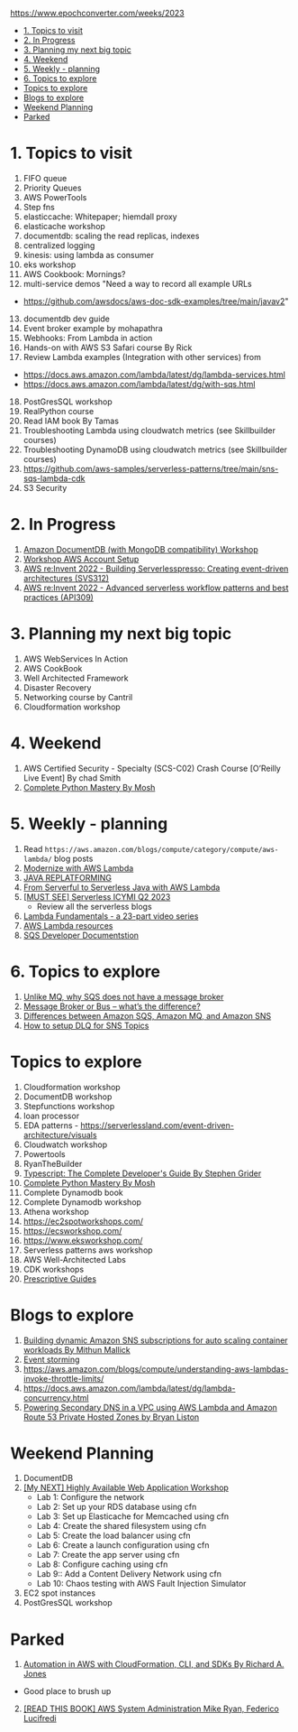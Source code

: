 https://www.epochconverter.com/weeks/2023

<!-- TOC -->

- [1. Topics to visit](#1-topics-to-visit)
- [2. In Progress](#2-in-progress)
- [3. Planning my next big topic](#3-planning-my-next-big-topic)
- [4. Weekend](#4-weekend)
- [5. Weekly - planning](#5-weekly---planning)
- [6. Topics to explore](#6-topics-to-explore)
- [Topics to explore](#topics-to-explore)
- [Blogs to explore](#blogs-to-explore)
- [Weekend Planning](#weekend-planning)
- [Parked](#parked)

<!-- /TOC -->

# 1. Topics to visit

1. FIFO queue
2. Priority Queues
3. AWS PowerTools
4. Step fns
5. elasticcache: Whitepaper; hiemdall proxy
6. elasticache workshop
7. documentdb: scaling the read replicas, indexes
8. centralized logging
9. kinesis: using lambda as consumer
10. eks workshop
11. AWS Cookbook: Mornings?
12. multi-service demos	"Need a way to record all example URLs
- https://github.com/awsdocs/aws-doc-sdk-examples/tree/main/javav2"
13. documentdb dev guide
14. Event broker example by mohapathra
15. Webhooks: From Lambda in action
16. Hands-on with AWS S3 Safari course By Rick
17. Review Lambda examples (Integration with other services) from
- https://docs.aws.amazon.com/lambda/latest/dg/lambda-services.html
- https://docs.aws.amazon.com/lambda/latest/dg/with-sqs.html
18. PostGresSQL workshop
19. RealPython course
20. Read IAM book By Tamas
21. Troubleshooting Lambda using cloudwatch metrics (see Skillbuilder courses)
22. Troubleshooting DynamoDB using cloudwatch metrics (see Skillbuilder courses)
23. https://github.com/aws-samples/serverless-patterns/tree/main/sns-sqs-lambda-cdk
24. S3 Security

# 2. In Progress

1. [Amazon DocumentDB (with MongoDB compatibility) Workshop](https://catalog.us-east-1.prod.workshops.aws/workshops/464d6c17-9faa-4fef-ac9f-dd49610174d3/en-US/prerequisites/cloud9)
2. [Workshop AWS Account Setup](https://workshop-aws-account-setup.fstehle.com/)
3. [AWS re:Invent 2022 - Building Serverlesspresso: Creating event-driven architectures (SVS312)](https://www.youtube.com/watch?v=qs0U0LdNkV0&list=PLJo-rJlep0ECijHdz01OZXo3bqhbW_Hb2&index=3&t=67s)
4. [AWS re:Invent 2022 - Advanced serverless workflow patterns and best practices (API309)](https://www.youtube.com/watch?v=o6-7BAUWaqg)

# 3. Planning my next big topic

1. AWS WebServices In Action
2. AWS CookBook
3. Well Architected Framework
4. Disaster Recovery
5. Networking course by Cantril
6. Cloudformation workshop

# 4. Weekend
1. AWS Certified Security - Specialty (SCS-C02) Crash Course [O’Reilly Live Event] By chad Smith
2. [Complete Python Mastery By Mosh](https://codewithmosh.teachable.com/courses/417695/lectures/6781574)

# 5. Weekly - planning

1.  Read `https://aws.amazon.com/blogs/compute/category/compute/aws-lambda/` blog posts
2. [Modernize with AWS Lambda](https://aws.amazon.com/lambda/modernize-with-aws-lambda/)
3. [JAVA REPLATFORMING](https://serverlessland.com/content/service/lambda/paved-path/java-replatforming/introduction)
4. [From Serverful to Serverless Java with AWS Lambda](https://catalog.workshops.aws/java-on-aws-lambda/en-US/01-migration)
5. [[MUST SEE] Serverless ICYMI Q2 2023](https://aws.amazon.com/blogs/compute/serverless-icymi-q2-2023/)
    - Review all the serverless blogs
6. [Lambda Fundamentals - a 23-part video series](https://serverlessland.com/content/service/lambda/guides/aws-lambda-fundamentals/what-is-aws-lambda)
7. [AWS Lambda resources](https://aws.amazon.com/lambda/resources/?aws-lambda-resources-blog.sort-by=item.additionalFields.createdDate&aws-lambda-resources-blog.sort-order=desc)
8. [SQS Developer Documentstion](https://docs.aws.amazon.com/AWSSimpleQueueService/latest/SQSDeveloperGuide/sqs-basic-architecture.html)

# 6. Topics to explore

1. [Unlike MQ, why SQS does not have a message broker](https://neiljbrown.com/2017/08/26/evaluating-message-brokers-amazon-sqs/)
2. [Message Broker or Bus – what’s the difference?](https://neiljbrown.com/2017/05/13/message-broker-or-bus-whats-the-difference/)
3. [Differences between Amazon SQS, Amazon MQ, and Amazon SNS](https://docs.aws.amazon.com/AWSSimpleQueueService/latest/SQSDeveloperGuide/sqs-difference-from-amazon-mq-sns.html)
4. [How to setup DLQ for SNS Topics](https://faun.pub/aws-sns-dead-letter-queue-dlq-pattern-local-setup-272a206da3f)

# Topics to explore

1. Cloudformation workshop
2. DocumentDB workshop
3. Stepfunctions workshop
4. loan processor
5. EDA patterns - https://serverlessland.com/event-driven-architecture/visuals
6. Cloudwatch workshop
7. Powertools
8. RyanTheBuilder
9. [Typescript: The Complete Developer's Guide By Stephen Grider](https://www.udemy.com/course/typescript-the-complete-developers-guide/)
10. [Complete Python Mastery By Mosh](https://codewithmosh.com/courses/enrolled/417695)
11. Complete Dynamodb book
12. Complete Dynamodb workshop
13. Athena workshop
14. https://ec2spotworkshops.com/
15. https://ecsworkshop.com/
16. https://www.eksworkshop.com/
17. Serverless patterns aws workshop
18. AWS Well-Architected Labs
19. CDK workshops
20. [Prescriptive Guides](https://aws.amazon.com/prescriptive-guidance/?apg-all-cards.sort-by=item.additionalFields.sortDate&apg-all-cards.sort-order=desc&awsf.apg-new-filter=*all&awsf.apg-content-type-filter=*all&awsf.apg-code-filter=*all&awsf.apg-category-filter=*all&awsf.apg-rtype-filter=*all&awsf.apg-isv-filter=*all&awsf.apg-product-filter=*all&awsf.apg-env-filter=*all)

# Blogs to explore

1. [Building dynamic Amazon SNS subscriptions for auto scaling container workloads By Mithun Mallick](https://aws.amazon.com/blogs/compute/building-dynamic-amazon-sns-subscriptions-for-auto-scaling-container-workloads/)
2. [Event storming](https://medium.com/serverless-transformation/eventbridge-storming-how-to-build-state-of-the-art-event-driven-serverless-architectures-e07270d4dee)
3. https://aws.amazon.com/blogs/compute/understanding-aws-lambdas-invoke-throttle-limits/
4. https://docs.aws.amazon.com/lambda/latest/dg/lambda-concurrency.html
5. [Powering Secondary DNS in a VPC using AWS Lambda and Amazon Route 53 Private Hosted Zones by Bryan Liston](https://aws.amazon.com/blogs/compute/powering-secondary-dns-in-a-vpc-using-aws-lambda-and-amazon-route-53-private-hosted-zones/)

# Weekend Planning
1. DocumentDB
2.  [[My NEXT] Highly Available Web Application Workshop](https://catalog.us-east-1.prod.workshops.aws/workshops/3de93ad5-ebbe-4258-b977-b45cdfe661f1/en-US)
    - Lab 1: Configure the network
    - Lab 2: Set up your RDS database using cfn
    - Lab 3: Set up Elasticache for Memcached using cfn
    - Lab 4: Create the shared filesystem using cfn
    - Lab 5: Create the load balancer using cfn
    - Lab 6: Create a launch configuration using cfn
    - Lab 7: Create the app server using cfn
    - Lab 8: Configure caching using cfn
    - Lab 9:: Add a Content Delivery Network using cfn
    - Lab 10: Chaos testing with AWS Fault Injection Simulator
3. EC2 spot instances
4. PostGresSQL workshop

# Parked

1. [Automation in AWS with CloudFormation, CLI, and SDKs By Richard A. Jones](https://learning.oreilly.com/videos/automation-in-aws/9780134818313/)
- Good place to brush up
2. [[READ THIS BOOK] AWS System Administration Mike Ryan, Federico Lucifredi](https://learning.oreilly.com/library/view/aws-system-administration/9781449342562/foreword01.html)
